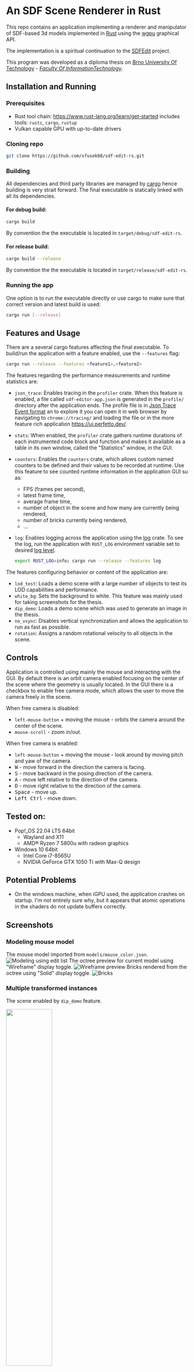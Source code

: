 # An SDF Scene Renderer in Rust

This repo contains an application implementing a renderer and manipulator of SDF-based 3d models implemented in [Rust](https://www.rust-lang.org/) using the [wgpu](https://wgpu.rs/) graphical API.

The implementation is a spiritual continuation to the [SDFEdit](https://github.com/xfusek08/SDFEdit) project.

This program was developed as a diploma thesis on [Brno University Of Technology](https://www.vut.cz/en) - [*Faculty Of InformationTechnology*](https://www.fit.vut.cz/.en).

## Installation and Running

### Prerequisites

- Rust tool chain: https://www.rust-lang.org/learn/get-started
  includes tools: `rustc`, `cargo`, `rustup`
- Vulkan capable GPU with up-to-date drivers

### Cloning repo

```bash
git clone https://github.com/xfusek08/sdf-edit-rs.git
```

### Building
All dependencies and third party libraries are managed by [cargo](https://doc.rust-lang.org/cargo/) hence building is very strait forward.
The final executable is statically linked with all its dependencies.

#### For debug build:
```bash
cargo build
```

By convention the the executable is located in `target/debug/sdf-edit-rs`.

#### For release build:

```bash
cargo build --release
```

By convention the the executable is located in `target/release/sdf-edit-rs`.

### Running the app

One option is to run the executable directly or use cargo to make sure that correct version and latest build is used:

```bash
cargo run [--release]
```

## Features and Usage
There are a several cargo features affecting the final executable.
To build/run the application with a feature enabled, use the `--features` flag:

```bash
cargo run --release --features <feature1>,<feature2>
```

The features regarding the performance measurements and runtime statistics are:

- `json_trace`: Enables tracing in the `profiler` crate.
  When this feature is enabled, a file called `sdf-editor-app.json` is generated in the `profile/` directory after the application ends.
  The profile file is in [Json Trace Event format](https://docs.google.com/document/d/1CvAClvFfyA5R-PhYUmn5OOQtYMH4h6I0nSsKchNAySU/preview#heading=h.lenwiilchoxp) an to explore it you can open it in web browser by navigating to `chrome://tracing/` and loading the file or in the more feature rich application https://ui.perfetto.dev/.
  
- `stats`: When enabled, the `profiler` crate gathers runtime durations of each instrumented code block and function and makes it available as a table in its own window, called the "Statistics" window, in the GUI.
  
- `counters`: Enables the `counters` crate, which allows custom named counters to be defined and their values to be recorded at runtime.
  Use this feature to see counted runtime information in the application GUI su as:
  - FPS (frames per second),
  - latest frame time,
  - average frame time,
  - number of object in the scene and how many are currently being rendered,
  - number of bricks currently being rendered,
  - ...
  
- `log`: Enables logging across the application using the [log](https://github.com/rust-lang/log) crate.
  To see the log, run the application with `RUST_LOG` environment variable set to desired [log level](https://docs.rs/log/latest/log/enum.Level.html).
  ```bash
  export RUST_LOG=info; cargo run --release --features log
  ```

The features configuring behavior or content of the application are:
- `lod_test`: Loads a demo scene with a large number of objects to test its LOD capabilities and performance.
- `white_bg`: Sets the background to white. This feature was mainly used for taking screenshots for the thesis.
- `dip_demo`: Loads a demo scene which was used to generate an image in the thesis.
- `no_vsync`: Disables vertical synchronization and allows the application to run as fast as possible.
- `rotation`: Assigns a random rotational velocity to all objects in the scene.

## Controls

Application is controlled using mainly the mouse and interacting with the GUI.
By default there is an orbit camera enabled focusing on the center of the scene where the geometry is usually located.
In the GUI there is a checkbox to enable free camera mode, which allows the user to move the camera freely in the scene.

When free camera is disabled:
- `left-mouse-button` + moving the mouse - orbits the camera around the center of the scene.
- `mouse-scroll` - zoom in/out.

When free camera is enabled:
- `left-mouse-button` + moving the mouse - look around by moving pitch and yaw of the camera.
- <kbd>W</kbd> - move forward in the direction the camera is facing.
- <kbd>S</kbd> - move backward in the posing direction of the camera.
- <kbd>A</kbd> - move left relative to the direction of the camera.
- <kbd>D</kbd> - move right relative to the direction of the camera.
- <kbd>Space</kbd> - move up.
- <kbd>Left Ctrl</kbd> - move down.

## Tested on:

* Pop!_OS 22.04 LTS 64bit
  * Wayland and X11
  * AMD® Ryzen 7 5800u with radeon graphics
* Windows 10 64bit
  * Intel Core i7-8565U
  * NVIDIA GeForce GTX 1050 Ti with Max-Q design

## Potential Problems
  * On the windows machine, when iGPU used, the application crashes on startup. I'm not entirely sure why, but it appears that atomic operations in the shaders do not update buffers correctly.

## Screenshots
### Modeling mouse model

The mouse model imported from `models/mouse_color.json`.
![Modeling using edit list](./screenshots/mouse_edit_list.png)
The octree preview for current model using "Wireframe" display toggle.
![Wireframe preview](./screenshots/mouse_wireframe.png)
Bricks rendered from the octree using "Solid" display toggle.
![Bricks](./screenshots/mouse_wireframe_bricks.png)

### Multiple transformed instances

The scene enabled by `dip_demo` feature.
<p float="left">
  <img src="./screenshots/demo.png" width="50%" min-width="100px" />
  <img src="./screenshots/demo_bricks.png" width="50%" min-width="100px" />
</p>

### LOD Experiments

The benchmark scene enabled by `lod_test` feature.
![LOD test scene](./screenshots/lod_test.png)

The bricks LOD of the scene.
![LOD test scene](./screenshots/lod_test_bricks.png)


## Authors
[Petr Fusek](https://github.com/xfusek08)

## Thesis Evaluation

## Thanks to
- [Tomáš Milet](https://github.com/dormon) for guidance and consultation as the thesis supervisor.
- Alex Evans for his awesome [talk](https://www.youtube.com/watch?v=u9KNtnCZDMI) on Dreams technology that inspired me to start this project.
